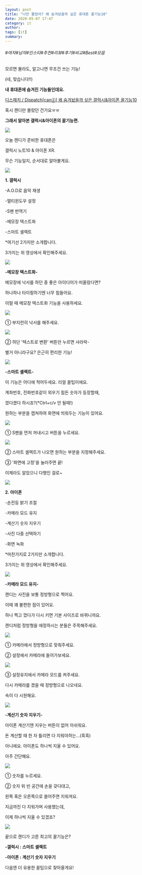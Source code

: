 ```yaml
---
layout: post
title: "나만 몰랐어? 왜 숨겨놨을까 싶은 휴대폰 꿀기능10"
date: 2020-05-07 17:47
category: it
author: 
tags: [it]
summary: 
---
```


###### #여자#남자#인스타#추천#리뷰#후기#비교#Best#모음


모르면 몰라도, 알고나면 무조건 쓰는 기능!

(네, 맞습니다!!)

**내 휴대폰에 숨겨진 기능들인데요.**

[디스패치 / Dispatch[canⓓ] 왜 숨겨놨을까 싶은 갤럭시&아이폰 꿀기능10](https://www.youtube.com/watch?v=Rbs7QtNS5y0)

혹시 캔디만 몰랐던 건가요ㅠㅠ

**그래서 알아본 갤럭시&아이폰의 꿀기능편.**

![](https://img1.daumcdn.net/thumb/R720x0/?fname=https%3A%2F%2Ft1.daumcdn.net%2Fliveboard%2Fdispatch%2F87119e69812747b78f5307e1172c0f3c.JPG)

오늘 캔디가 준비한 휴대폰은

갤럭시 노트10 & 아이폰 XR.

  

무슨 기능일지, 순서대로 알아볼게요.

![](https://img1.daumcdn.net/thumb/R720x0/?fname=https%3A%2F%2Ft1.daumcdn.net%2Fliveboard%2Fdispatch%2Fada0df1cc13b4d34b2ca6ba004f1bd89.JPG)

**1. 갤럭시**

-A.O.D로 음악 재생

-멀티윈도우 설정

-S펜 번역기

-메모장 텍스트화

-스마트 셀렉트

  

*여기선 2가지만 소개합니다.

3가지는 위 영상에서 확인해주세요.

![](https://img1.daumcdn.net/thumb/R720x0/?fname=https%3A%2F%2Ft1.daumcdn.net%2Fliveboard%2Fdispatch%2F0382da6ad914440aadd9fe2dd9c76a63.JPG)

**-메모장 텍스트화-**

메모장에 낙서를 하던 중 좋은 아이디어가 떠올랐다면?

하나하나 타이핑하기엔 너무 힘들어요.

이럴 때 메모장 텍스트화 기능을 사용하세요.

![](https://img1.daumcdn.net/thumb/R720x0/?fname=https%3A%2F%2Ft1.daumcdn.net%2Fliveboard%2Fdispatch%2F000155ad11754663b8091c47a2cf12bd.JPG)

① 부지런히 낙서를 해주세요.

![](https://img1.daumcdn.net/thumb/R720x0/?fname=https%3A%2F%2Ft1.daumcdn.net%2Fliveboard%2Fdispatch%2F8a58c724724b4267a25f80b0faa9b282.JPG)

② 하단 '텍스트로 변환' 버튼만 누르면 샤라락-

별거 아니라구요? 은근히 편리한 기능!

![](https://img1.daumcdn.net/thumb/R720x0/?fname=https%3A%2F%2Ft1.daumcdn.net%2Fliveboard%2Fdispatch%2F12ac68558a8440bbaa7468554a543ea7.JPG)

**-스마트 셀렉트-**

이 기능은 어디에 적어두세요. 리얼 꿀팁이에요.

  

계좌번호, 전화번호같이 외우기 힘든 숫자가 등장할때,

껐다켰다 하시죠?(*Ctrl+c/v 안 될때!)

  

원하는 부분을 캡쳐하여 화면에 띄워두는 기능이 있어요.

![](https://img1.daumcdn.net/thumb/R720x0/?fname=https%3A%2F%2Ft1.daumcdn.net%2Fliveboard%2Fdispatch%2F0db1fe39ab7a45d887c3d96a0473ee0e.JPG)

① S펜을 먼저 꺼내시고 버튼을 누르세요.

![](https://img1.daumcdn.net/thumb/R720x0/?fname=https%3A%2F%2Ft1.daumcdn.net%2Fliveboard%2Fdispatch%2F5828695fff0e4c8a9975f49584e6baa1.JPG)

② 스마트 셀렉트가 나오면 원하는 부분을 지정해주세요.

③ '화면에 고정'을 눌러주면 끝!

  

이제라도 알았으니 다행인 걸로~

![](https://img1.daumcdn.net/thumb/R720x0/?fname=https%3A%2F%2Ft1.daumcdn.net%2Fliveboard%2Fdispatch%2F6b5380bb00fd46fc862c2db8da2e7f8f.JPG)

**2. 아이폰**

-손전등 밝기 조절

-카메라 모드 유지

-계산기 숫자 지우기

-사진 다중 선택하기

-화면 녹화

  

*마찬가지로 2가지만 소개합니다.

3가지는 위 영상에서 확인해주세요.

![](https://img1.daumcdn.net/thumb/R720x0/?fname=https%3A%2F%2Ft1.daumcdn.net%2Fliveboard%2Fdispatch%2F2be95784e7d342a88e239132344d918b.JPG)

**-카메라 모드 유지-**

캔디는 사진을 보통 정방형으로 찍어요.

이때 꽤 불편한 점이 있어요.

  

하나 찍고 껐다가 다시 키면 기본 사이즈로 바뀌니까요.

캔디처럼 정방형을 애정하시는 분들은 주목해주세요.

![](https://img1.daumcdn.net/thumb/R720x0/?fname=https%3A%2F%2Ft1.daumcdn.net%2Fliveboard%2Fdispatch%2F54ad065c0af34a439330a2e9e07f6b1a.JPG)

① 카메라에서 정방형으로 맞춰주세요.

② 설정에서 카메라에 들어가보세요.

![](https://img1.daumcdn.net/thumb/R720x0/?fname=https%3A%2F%2Ft1.daumcdn.net%2Fliveboard%2Fdispatch%2Fbc271072f11c43bd8f623fa60b4734d5.JPG)

③ 설정유지에서 카메라 모드를 켜주세요.

다시 카메라를 켰을 때 정방형으로 나오네요.  

  

속이 다 시원해요.

![](https://img1.daumcdn.net/thumb/R720x0/?fname=https%3A%2F%2Ft1.daumcdn.net%2Fliveboard%2Fdispatch%2Fe45788bc62c24a2da6dedc3d8c16af37.JPG)

**-계산기 숫자 지우기-**

아이폰 계산기엔 지우는 버튼이 없어 아쉬워요.

돈 계산할 때 한 자 틀리면 다 지워야하는...(흑흑)

  

아니에요. 아이폰도 하나씩 지울 수 있어요.

아주 간단해요.

![](https://img1.daumcdn.net/thumb/R720x0/?fname=https%3A%2F%2Ft1.daumcdn.net%2Fliveboard%2Fdispatch%2Fa8a3b01d4ce344fea1396fe480ca21d8.JPG)

① 숫자를 누르세요.

② 숫자 위 빈 공간에 손을 갖다대고,

왼쪽 혹은 오른쪽으로 쓸어주면 지워져요.

  

지금까진 다 지워가며 사용했는데,

이제 하나씩 지울 수 있겠죠?

![](https://img1.daumcdn.net/thumb/R720x0/?fname=https%3A%2F%2Ft1.daumcdn.net%2Fliveboard%2Fdispatch%2F4f3164e509e34743ad650028bb2de540.JPG)

끝으로 캔디가 고른 최고의 꿀기능은?

**-갤럭시 : 스마트 셀렉트**

**-아이폰 : 계산기 숫자 지우기**

  

다음엔 더 유용한 꿀팁으로 찾아올게요!